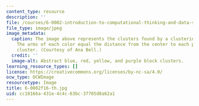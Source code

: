 ```yaml
---
content_type: resource
description: ''
file: /courses/6-0002-introduction-to-computational-thinking-and-data-science-fall-2016/cc10166a431e4c4c63bc37705d8a62a1_6-0002f16-th.jpg
file_type: image/jpeg
image_metadata:
  caption: The image above represents the clusters found by a clustering algorithm.
    The arms of each color equal the distance from the center to each point in the
    cluster. (Courtesy of Ana Bell.)
  credit: ''
  image-alt: Abstract blue, red, yellow, and purple block clusters.
learning_resource_types: []
license: https://creativecommons.org/licenses/by-nc-sa/4.0/
ocw_type: OCWImage
resourcetype: Image
title: 6-0002f16-th.jpg
uid: cc10166a-431e-4c4c-63bc-37705d8a62a1
---
```

